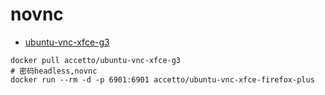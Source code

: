 # novnc
* [ubuntu-vnc-xfce-g3](https://github.com/accetto/ubuntu-vnc-xfce-g3) 
```shell
docker pull accetto/ubuntu-vnc-xfce-g3
# 密码headless,novnc
docker run --rm -d -p 6901:6901 accetto/ubuntu-vnc-xfce-firefox-plus
```
